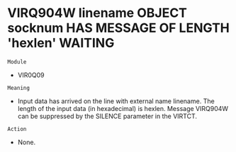 # VIRQ904W linename OBJECT socknum HAS MESSAGE OF LENGTH 'hexlen' WAITING

`Module`
- VIR0Q09

`Meaning`
- Input data has arrived on the line with external name linename. The length of the input data (in hexadecimal) is hexlen. Message VIRQ904W can be suppressed by the SILENCE parameter in the VIRTCT.

`Action`
- None.
